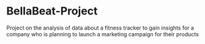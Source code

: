 # BellaBeat-Project
Project on the analysis of data about a fitness tracker to gain insights for a company who is planning to launch a marketing campaign for their products
